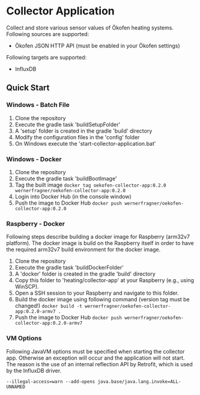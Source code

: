 # Collector Application

Collect and store various sensor values of Ökofen heating systems. Following sources are supported:

- Ökofen JSON HTTP API (must be enabled in your Ökofen settings)

Following targets are supported:

- InfluxDB

## Quick Start

### Windows - Batch File

1. Clone the repository
2. Execute the gradle task 'buildSetupFolder'
3. A 'setup' folder is created in the gradle 'build' directory
4. Modify the configuration files in the 'config' folder
5. On Windows execute the 'start-collector-application.bat'

### Windows - Docker

1. Clone the repository
2. Execute the gradle task 'buildBootImage'
3. Tag the built image
   ```docker tag oekofen-collector-app:0.2.0 wernerfragner/oekofen-collector-app:0.2.0```
4. Login into Docker Hub (in the console window)
5. Push the image to Docker Hub
   ```docker push wernerfragner/oekofen-collector-app:0.2.0```

### Raspberry - Docker

Following steps describe building a docker image for Raspberry (arm32v7 platform). The docker image is build on the
Raspberry itself in order to have the required arm32v7 build environment for the docker image.

1. Clone the repository
2. Execute the gradle task 'buildDockerFolder'
3. A 'docker' folder is created in the gradle 'build' directory
4. Copy this folder to 'heating/collector-app' at your Raspberry (e.g., using WinSCP).
5. Open a SSH session to your Raspberry and navigate to this folder.
6. Build the docker image using following command (version tag must be changed!)
   ```docker build -t wernerfragner/oekofen-collector-app:0.2.0-armv7 .```
7. Push the image to Docker Hub
   ```docker push wernerfragner/oekofen-collector-app:0.2.0-armv7```

### VM Options

Following JavaVM options must be specified when starting the collector app. Otherwise an exception will occur and the
application will not start. The reason is the use of an internal reflection API by Retrofit, which is used by the
InfluxDB driver.

```
--illegal-access=warn --add-opens java.base/java.lang.invoke=ALL-UNNAMED
```